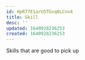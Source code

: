 ```yaml
---
id: HpR77E1arU5TGvq0LCnn4
title: Skill
desc: ''
updated: 1640928236253
created: 1640928236253
---
```


Skills that are good to pick up
